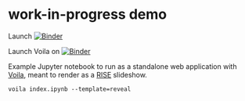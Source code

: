 # work-in-progress demo

Launch [![Binder](https://mybinder.org/badge.svg)](https://mybinder.org/v2/gh/mkcor/voila-reveal-example/master)

Launch Voila on [![Binder](https://mybinder.org/badge_logo.svg)](https://mybinder.org/v2/gh/mkcor/voila-reveal-example.git/master?filepath=%2Fvoila%2Frender%2Findex.ipynb)

Example Jupyter notebook to run as a standalone web application with
[Voila](https://github.com/QuantStack/voila), meant to render as a
[RISE](https://github.com/damianavila/RISE) slideshow.

    voila index.ipynb --template=reveal
